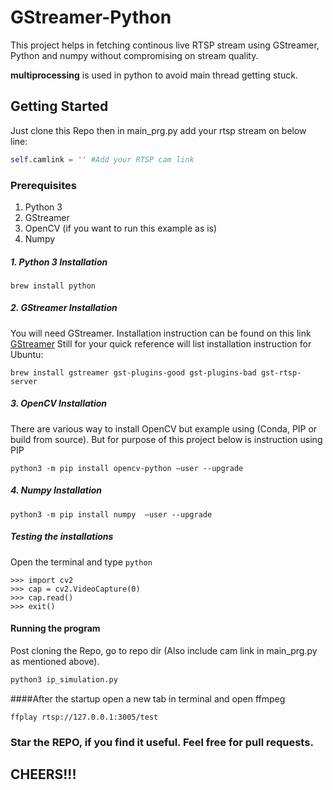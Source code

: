 # GStreamer-Python

This project helps in fetching continous live RTSP stream using GStreamer, Python and numpy without compromising on stream quality. 

**multiprocessing** is used in python to avoid main thread getting stuck.

## Getting Started

Just clone this Repo then in main_prg.py add your rtsp stream on below line:

```python
self.camlink = '' #Add your RTSP cam link
```

### Prerequisites

1. Python 3
2. GStreamer
3. OpenCV (if you want to run this example as is)
4. Numpy

##### 1. Python 3 Installation
```
brew install python
```
##### 2. GStreamer Installation
You will need GStreamer. Installation instruction can be found on this link [GStreamer](https://gstreamer.freedesktop.org/download/)
Still for your quick reference will list installation instruction for Ubuntu:

```
brew install gstreamer gst-plugins-good gst-plugins-bad gst-rtsp-server
```

##### 3. OpenCV Installation
There are various way to install OpenCV but example using (Conda, PIP or build from source). But for purpose of this project below is instruction using PIP

```
python3 -m pip install opencv-python –user --upgrade
```

##### 4. Numpy Installation
```
python3 -m pip install numpy  –user --upgrade

```

##### Testing the installations
Open the terminal and type `python`

```
>>> import cv2
>>> cap = cv2.VideoCapture(0)
>>> cap.read()
>>> exit()
```
#### Running the program

Post cloning the Repo, go to repo dir (Also include cam link in main_prg.py as mentioned above).

```python
python3 ip_simulation.py
```

####After the startup open a new tab in terminal and open ffmpeg
```
ffplay rtsp://127.0.0.1:3005/test
```

### Star the REPO, if you find it useful. Feel free for pull requests.
## CHEERS!!! 


